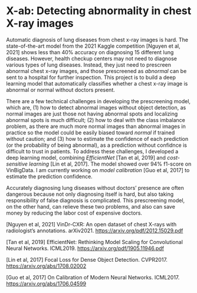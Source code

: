 # X-ab: Detecting abnormality in chest X-ray images

Automatic diagnosis of lung diseases from chest x-ray images is hard. The state-of-the-art model from the 2021 Kaggle competition [Nguyen et al, 2021] shows less than 40% accuracy on diagnosing 15 different lung diseases. However, health checkup centers may not need to diagnose various types of lung diseases. Instead, they just need to prescreen abnormal chest x-ray images, and those prescreened as *abnormal* can be sent to a hospital for further inspection. This project is to build a deep learning model that automatically classifies whether a chest x-ray image is abnormal or normal without doctors present.

There are a few technical challenges in developing the prescreening model, which are, (1) how to detect abnormal images without object detection, as normal images are just those not having abnormal spots and localizing abnormal spots is much difficult; (2) how to deal with the class imbalance problem, as there are much more normal images than abnormal images in practice so the model could be easily biased toward *normal* if trained without caution; and (3) how to estimate the confidence of each prediction (or the probability of being abnormal), as a prediction without confidnce is difficult to trust in patients. To address these challenges, I developed a deep learning model, combining *EfficientNet* [Tan et al, 2019] and *cost-sensitive learning* [Lin et al, 2017]. The model showed over 94% f1-score on VinBigData. I am currently working on *model calibration* [Guo et al, 2017] to estimate the prediction confidence.

Accurately diagnosing lung diseases without doctors’ presence are often dangerous because not only diagnosing itself is hard, but also taking responsibility of false diagnosis is complicated. This prescreening model, on the other hand, can relieve these two problems, and also can save money by reducing the labor cost of expensive doctors.

[Nguyen et al, 2021] VinDr-CXR: An open dataset of chest X-rays with radiologist’s annotations. arXiv2021. https://arxiv.org/pdf/2012.15029.pdf 

[Tan et al, 2019] EfficientNet: Rethinking Model Scaling for Convolutional Neural Networks. ICML2019. https://arxiv.org/pdf/1905.11946.pdf

[Lin et al, 2017] Focal Loss for Dense Object Detection. CVPR2017. https://arxiv.org/abs/1708.02002

[Guo et al, 2017] On Calibration of Modern Neural Networks. ICML2017. https://arxiv.org/abs/1706.04599

